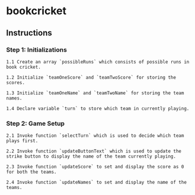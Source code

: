 # bookcricket

## Instructions

### Step 1: Initializations

	1.1 Create an array `possibleRuns` which consists of possible runs in book cricket.

	1.2 Initialize `teamOneScore` and `teamTwoScore` for storing the scores.

  	1.3 Initialize `teamOneName` and `teamTwoName` for storing the team names.

  	1.4 Declare variable `turn` to store which team in currently playing.

### Step 2: Game Setup

	2.1 Invoke function `selectTurn` which is used to decide which team plays first.

	2.2 Invoke function `updateButtonText` which is used to update the strike button to display the name of the team currently playing.

  	2.3 Invoke function `updateScore` to set and display the score as 0 for both the teams.

  	2.4 Invoke function `updateNames` to set and display the name of the teams.